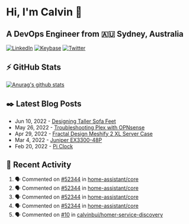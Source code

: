 # Hi, I'm Calvin 🍭
## A DevOps Engineer from 🇦🇺 Sydney, Australia</h3>

[![LinkedIn](https://img.shields.io/badge/-c–bui-0077B5?style=flat-square&labelColor=0077B5&logo=LinkedIn&logoColor=white)](https://www.linkedin.com/in/c-bui/)
[![Keybase](https://img.shields.io/badge/-calvinbui-ff6f21?style=flat-square&labelColor=ff6f21&logo=Keybase&logoColor=white)](https://keybase.io/calvinbui)
[![Twitter](https://img.shields.io/badge/-ASAPCalvin-1DA1F2?style=flat-square&labelColor=1DA1F2&logo=Twitter&logoColor=white)](https://twitter.com/ASAPCalvin)

<!-- https://github.com/rishavanand/github-profilinator -->
## ⚡ GitHub Stats
[![Anurag's github stats](https://github-readme-stats.vercel.app/api?username=calvinbui&count_private=true&hide_title=true)](https://github.com/anuraghazra/github-readme-stats)

<!-- https://github.com/gautamkrishnar/blog-post-workflow -->
## ✒️ Latest Blog Posts

<!-- BLOG-POST-LIST:START -->
- Jun 10, 2022 - [Designing Taller Sofa Feet](https://calvin.me/designing-taller-sofa-feet)
- May 26, 2022 - [Troubleshooting Plex with OPNsense](https://calvin.me/plex-with-dns-over-tls)
- Apr 29, 2022 - [Fractal Design Meshify 2 XL Server Case](https://calvin.me/fractal-design-meshify-2-xl-server-case)
- Mar 4, 2022 - [Juniper EX3300-48P](https://calvin.me/juniper-ex3300-48p)
- Feb 20, 2022 - [Pi Clock](https://calvin.me/pi-clock)

<!-- BLOG-POST-LIST:END -->

## 🏃‍ Recent Activity

<!--START_SECTION:activity-->
1. 🗣 Commented on [#52344](https://github.com/home-assistant/core/issues/52344) in [home-assistant/core](https://github.com/home-assistant/core)
2. 🗣 Commented on [#52344](https://github.com/home-assistant/core/issues/52344) in [home-assistant/core](https://github.com/home-assistant/core)
3. 🗣 Commented on [#52344](https://github.com/home-assistant/core/issues/52344) in [home-assistant/core](https://github.com/home-assistant/core)
4. 🗣 Commented on [#52344](https://github.com/home-assistant/core/issues/52344) in [home-assistant/core](https://github.com/home-assistant/core)
5. 🗣 Commented on [#10](https://github.com/calvinbui/homer-service-discovery/issues/10) in [calvinbui/homer-service-discovery](https://github.com/calvinbui/homer-service-discovery)
<!--END_SECTION:activity-->
